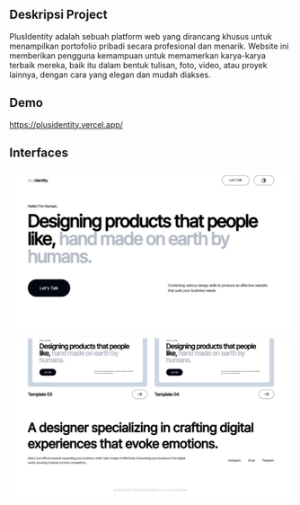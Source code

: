## Deskripsi Project

PlusIdentity adalah sebuah platform web yang dirancang khusus untuk menampilkan portofolio pribadi secara profesional dan menarik. Website ini memberikan pengguna kemampuan untuk memamerkan karya-karya terbaik mereka, baik itu dalam bentuk tulisan, foto, video, atau proyek lainnya, dengan cara yang elegan dan mudah diakses.

## Demo

https://plusidentity.vercel.app/


## Interfaces
![Plusidentity](/plusidentity1.png)

![Plusidentity](/plusidentity2.png)
